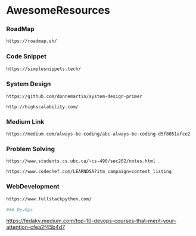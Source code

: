 # AwesomeResources

### RoadMap
```bash
https://roadmap.sh/
```
### Code Snippet
```bash
https://simplesnippets.tech/
```
### System Design 
```
https://github.com/donnemartin/system-design-primer

http://highscalability.com/

```

### Medium Link
```
https://medium.com/always-be-coding/abc-always-be-coding-d5f8051afce2
```

### Problem Solving
```
https://www.students.cs.ubc.ca/~cs-490/sec202/notes.html

https://www.codechef.com/LEARNDSA?itm_campaign=contest_listing

```
### WebDevelopment
```bash
https://www.fullstackpython.com/

### DevOps
```
https://fedakv.medium.com/top-10-devops-courses-that-merit-your-attention-cfea2f45b4d7
```
